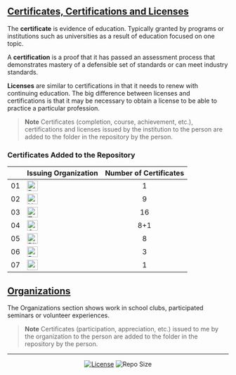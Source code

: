 ## [Certificates, Certifications and Licenses](https://github.com/iamruveyda/Certifications/tree/main/01-Cert)

The **certificate** is evidence of education. Typically granted by programs or institutions such as universities as a result of education focused on one topic.

A **certification** is a proof that it has passed an assessment process that demonstrates mastery of a defensible set of standards or can meet industry standards.

**Licenses** are similar to certifications in that it needs to renew with continuing education. The big difference between licenses and certifications is that it may be necessary to obtain a license to be able to practice a particular profession.

> **Note**
> Certificates (completion, course, achievement, etc.), certifications and licenses issued by the institution to the person are added to the folder in the repository by the person.

### Certificates Added to the Repository

<a style="font-size:1.0em">
  <table>
    <thead>
      <tr>
        <th></th>
        <th>Issuing Organization</th>
        <th>Number of Certificates</th>
      </tr>
    </thead>
    <tbody>
      <tr>
        <td>01</td>
        <td>
          <a href="https://github.com/iamruveyda/Certifications/tree/main/01-Cert/01-Pearson" title="Pearson">
            <img alt="Pearson Badge" height="24" src="https://img.shields.io/badge/Pearson-007FA3?logoColor=white&style=for-the-badge">
          </a>
        </td>
        <td align="center">1</td>
      </tr>
      <tr>
        <td>02</td>
        <td>
          <a href="https://github.com/iamruveyda/Certifications/tree/main/01-Cert/02-Udemy" title="Udemy">
            <img alt="Udemy Badge" height="24" src="https://img.shields.io/badge/Udemy-9646CB?logo=Udemy&logoColor=white&style=for-the-badge">
          </a>
        </td>
        <td align="center">9</td>
      </tr>
      <tr>
        <td>03</td>
        <td>
          <a href="https://github.com/iamruveyda/Certifications/tree/main/01-Cert/03-Turkcell" title="Turkcell">
            <img alt="Turkcell Badge" height="24" src="https://img.shields.io/badge/Turkcell-FFC80C?logoColor=white&style=for-the-badge">
          </a>
        </td>
        <td align="center">16</td>
      </tr>
      <tr>
        <td>04</td>
        <td>
          <a href="https://github.com/iamruveyda/Certifications/tree/main/01-Cert/04-Coursera" title="Coursera">
            <img alt="Coursera Badge" height="24" src="https://img.shields.io/badge/Coursera-0056D2?logo=coursera&logoColor=white&style=for-the-badge">
          </a>
        </td>
        <td align="center">8+1</td>
      </tr>
      <tr>
        <td>05</td>
        <td>
          <a href="https://github.com/iamruveyda/Certifications/tree/main/01-Cert/05-BilgeIs" title="Bilge İş">
            <img alt="Bilge İş Badge" height="24" src="https://img.shields.io/badge/Bilge%20İş-D71921?logoColor=white&style=for-the-badge">
          </a>
        </td>
        <td align="center">8</td>
      </tr>
      <tr>
        <td>06</td>
        <td>
          <a href="https://github.com/iamruveyda/Certifications/tree/main/01-Cert/06-btkAkademi" title="BTK Akademi">
            <img  alt="Btk Akademi Badge" height="24" src="https://img.shields.io/badge/BTK%20AKADEMİ-37A3B5?logoColor=white&style=for-the-badge">
          </a>
        </td>
        <td align="center">3</td>
      </tr>
      <tr>
        <td>07</td>
        <td>
          <a href="https://github.com/iamruveyda/Certifications/tree/main/01-Cert/07-techcareer.net" title="techcareer.net">
            <img  alt="techcareer.net Badge" height="24" src="https://img.shields.io/badge/techcareer.net-00C26D?logoColor=white&style=for-the-badge">
          </a>
        </td>
        <td align="center">1</td>
      </tr>
    </tbody>
  </table>
</a>

## [Organizations](https://github.com/iamruveyda/Certifications/tree/main/02-Organizations)

The Organizations section shows work in school clubs, participated seminars or volunteer experiences.

> **Note**
> Certificates (participation, appreciation, etc.) issued to me by the organization to the person are added to the folder in the repository by the person.

<hr>

<div align="center">
   <a href="https://github.com/iamruveyda/Certifications/blob/main/LICENSE"><img alt="License" src="https://img.shields.io/github/license/iamruveyda/Certifications?color=0E6655&style=flat-square"></a>
   <a><img alt="Repo Size" src="https://img.shields.io/github/repo-size/iamruveyda/Certifications?color=8B0000&style=flat-square"></a>
</div>

